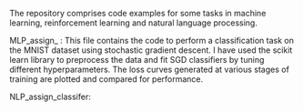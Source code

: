 The repository comprises code examples for some tasks in machine learning, reinforcement learning and natural language processing.

MLP_assign_ : This file contains the code to perform a classification task on the MNIST dataset using stochastic gradient descent. I have used the scikit learn library to preprocess the data and fit SGD classifiers by tuning different hyperparameters. The loss curves generated at various stages of training are plotted and compared for performance.

NLP_assign_classifer: 
